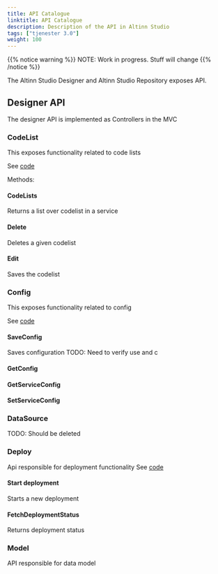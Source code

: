 ```yaml
---
title: API Catalogue
linktitle: API Catalogue
description: Description of the API in Altinn Studio
tags: ["tjenester 3.0"]
weight: 100
---
```

{{% notice warning %}}
NOTE: Work in progress. Stuff will change
{{% /notice %}}


The Altinn Studio Designer and Altinn Studio Repository exposes API.

## Designer API
The designer API is implemented as Controllers in the MVC 


### CodeList
This exposes functionality related to code lists

See [code](https://github.com/Altinn/altinn-studio/blob/master/src/AltinnCore/Designer/Controllers/CodelistController.cs)

Methods:

#### CodeLists
Returns a list over codelist in a service

#### Delete
Deletes a given codelist

#### Edit
Saves the codelist


### Config
This exposes functionality related to config

See [code](https://github.com/Altinn/altinn-studio/blob/master/src/AltinnCore/Designer/Controllers/ConfigController.cs)

#### SaveConfig
Saves configuration
TODO: Need to verify use and c

#### GetConfig

#### GetServiceConfig


####  SetServiceConfig

### DataSource
TODO: Should be deleted

### Deploy
Api responsible for deployment functionality
See [code](https://github.com/Altinn/altinn-studio/blob/master/src/AltinnCore/Designer/Controllers/DeployController.cs)

#### Start deployment
Starts a new deployment


#### FetchDeploymentStatus

Returns deployment status


### Model
API responsible for data model








